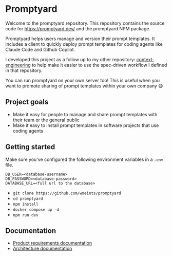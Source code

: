 # Promptyard

Welcome to the promptyard repository. This repository contains the source code
for https://promptyard.dev/ and the promptyard NPM package.

Promptyard helps users manage and version their prompt templates. It includes
a client to quickly deploy prompt templates for coding agents like Claude Code
and Github Copilot. 

I developed this project as a follow up to my other repository: 
[context-engineering](https://github.com/wmeints/context-engineering) to help
make it easier to use the spec-driven workflow I defined in that repository.

You can run promptyard on your own server too! This is useful when you want to
promote sharing of prompt templates within your own company :smile:

## Project goals

- Make it easy for people to manage and share prompt templates with their team or the general public
- Make it easy to install prompt templates in software projects that use coding agents

## Getting started

Make sure you've configured the following environment variables in a `.env` file.

```text
DB_USER=<database-username>
DB_PASSWORD=<database-password>
DATABASE_URL=<full url to the database>
```

- `git clone https://github.com/wmeints/promptyard`
- `cd promptyard`
- `npm install`
- `docker compose up -d`
- `npm run dev`

## Documentation

- [Product requirements documentation](docs/product)
- [Architecture documentation](docs/architecture)
